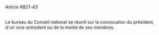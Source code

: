 ###### Article R821-43

Le bureau du Conseil national se réunit sur la convocation du président, d'un vice-président ou de la moitié de ses membres.


